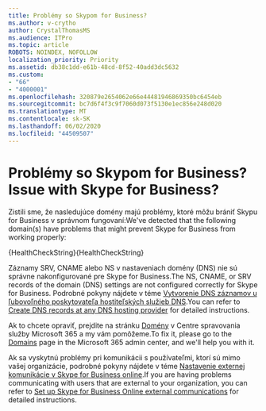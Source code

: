 ```yaml
---
title: Problémy so Skypom for Business?
ms.author: v-crytho
author: CrystalThomasMS
ms.audience: ITPro
ms.topic: article
ROBOTS: NOINDEX, NOFOLLOW
localization_priority: Priority
ms.assetid: db38c1dd-e61b-48cd-8f52-40add3dc5632
ms.custom:
- "66"
- "4000001"
ms.openlocfilehash: 320879e2654062e66e44481946869350bc6454eb
ms.sourcegitcommit: bc7d6f4f3c9f7060d073f5130e1ec856e248d020
ms.translationtype: MT
ms.contentlocale: sk-SK
ms.lasthandoff: 06/02/2020
ms.locfileid: "44509507"
---
```

# <a name="issue-with-skype-for-business"></a><span data-ttu-id="c4be9-102">Problémy so Skypom for Business?</span><span class="sxs-lookup"><span data-stu-id="c4be9-102">Issue with Skype for Business?</span></span>

<span data-ttu-id="c4be9-103">Zistili sme, že nasledujúce domény majú problémy, ktoré môžu brániť Skypu for Business v správnom fungovaní:</span><span class="sxs-lookup"><span data-stu-id="c4be9-103">We've detected that the following domain(s) have problems that might prevent Skype for Business from working properly:</span></span>
  
<span data-ttu-id="c4be9-104">{HealthCheckString}</span><span class="sxs-lookup"><span data-stu-id="c4be9-104">{HealthCheckString}</span></span>
  
<span data-ttu-id="c4be9-105">Záznamy SRV, CNAME alebo NS v nastaveniach domény (DNS) nie sú správne nakonfigurované pre Skype for Business.</span><span class="sxs-lookup"><span data-stu-id="c4be9-105">The NS, CNAME, or SRV records of the domain (DNS) settings are not configured correctly for Skype for Business.</span></span> <span data-ttu-id="c4be9-106">Podrobné pokyny nájdete v téme [Vytvorenie DNS záznamov u ľubovoľného poskytovateľa hostiteľských služieb DNS](https://docs.microsoft.com/microsoft-365/admin/get-help-with-domains/create-dns-records-at-any-dns-hosting-provider).</span><span class="sxs-lookup"><span data-stu-id="c4be9-106">You can refer to [Create DNS records at any DNS hosting provider](https://docs.microsoft.com/microsoft-365/admin/get-help-with-domains/create-dns-records-at-any-dns-hosting-provider) for detailed instructions.</span></span>
  
<span data-ttu-id="c4be9-107">Ak to chcete opraviť, prejdite na stránku [Domény](https://admin.microsoft.com/adminportal/home#/Domains) v Centre spravovania služby Microsoft 365 a my vám pomôžeme.</span><span class="sxs-lookup"><span data-stu-id="c4be9-107">To fix it, please go to the [Domains](https://admin.microsoft.com/adminportal/home#/Domains) page in the Microsoft 365 admin center, and we'll help you with it.</span></span>
  
<span data-ttu-id="c4be9-108">Ak sa vyskytnú problémy pri komunikácii s používateľmi, ktorí sú mimo vašej organizácie, podrobné pokyny nájdete v téme [Nastavenie externej komunikácie v Skype for Business online](https://support.microsoft.com/help/10041/set-up-skype-for-business-online-external-communications.aspx).</span><span class="sxs-lookup"><span data-stu-id="c4be9-108">If you are having problems communicating with users that are external to your organization, you can refer to [Set up Skype for Business Online external communications](https://support.microsoft.com/help/10041/set-up-skype-for-business-online-external-communications.aspx) for detailed instructions.</span></span>

  